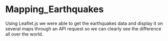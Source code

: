 # Mapping_Earthquakes

Using Leaflet.js we were able to get the earthquakes data and display it on several maps through an API request so we can clearly see the difference all over the world.
